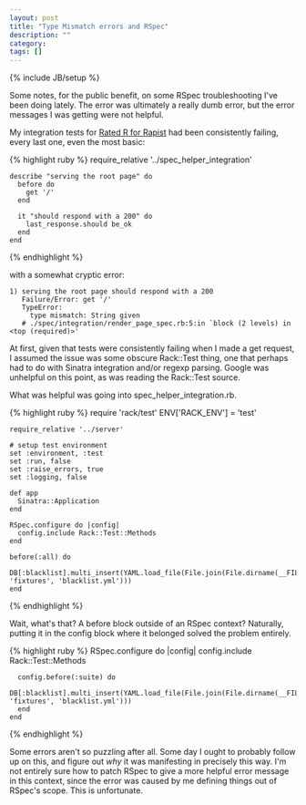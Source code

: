 ```yaml
---
layout: post
title: "Type Mismatch errors and RSpec"
description: ""
category: 
tags: []
---
```

{% include JB/setup %}

Some notes, for the public benefit, on some RSpec troubleshooting I've been doing lately. The error was ultimately a really dumb error, but the error messages I was getting were not helpful.

My integration tests for [Rated R for Rapist](http://github.com/irregulargentlewomen/ratedrforrapist) had been consistently failing, every last one, even the most basic:

{% highlight ruby %}
    require_relative '../spec_helper_integration'
    
    describe "serving the root page" do
      before do
        get '/'
      end
    
      it "should respond with a 200" do
        last_response.should be_ok
      end
    end
{% endhighlight %}

with a somewhat cryptic error:

    1) serving the root page should respond with a 200
       Failure/Error: get '/'
       TypeError:
         type mismatch: String given
       # ./spec/integration/render_page_spec.rb:5:in `block (2 levels) in <top (required)>'

At first, given that tests were consistently failing when I made a get request, I assumed the issue was some obscure Rack::Test thing, one that perhaps had to do with Sinatra integration and/or regexp parsing. Google was unhelpful on this point, as was reading the Rack::Test source.

What was helpful was going into spec_helper_integration.rb.

{% highlight ruby %}
    require 'rack/test'
    ENV['RACK_ENV'] = 'test'
    
    require_relative '../server'
    
    # setup test environment
    set :environment, :test
    set :run, false
    set :raise_errors, true
    set :logging, false
    
    def app
      Sinatra::Application
    end
    
    RSpec.configure do |config|
      config.include Rack::Test::Methods
    end
    
    before(:all) do
      DB[:blacklist].multi_insert(YAML.load_file(File.join(File.dirname(__FILE__), 'fixtures', 'blacklist.yml')))
    end
{% endhighlight %}

Wait, what's that? A before block outside of an RSpec context? Naturally, putting it in the config block where it belonged solved the problem entirely.

{% highlight ruby %}
    RSpec.configure do |config|
      config.include Rack::Test::Methods

      config.before(:suite) do
        DB[:blacklist].multi_insert(YAML.load_file(File.join(File.dirname(__FILE__), 'fixtures', 'blacklist.yml')))
      end
    end
{% endhighlight %}

Some errors aren't so puzzling after all. Some day I ought to probably follow up on this, and figure out *why* it was manifesting in precisely this way. I'm not entirely sure how to patch RSpec to give a more helpful error message in this context, since the error was caused by me defining things out of RSpec's scope. This is unfortunate.